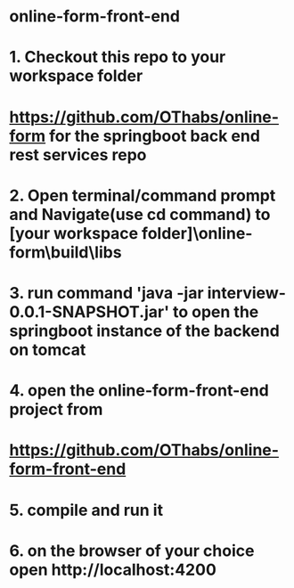 # online-form-front-end
# 1. Checkout this repo to your workspace folder
# https://github.com/OThabs/online-form for the springboot back end rest services repo
# 2. Open terminal/command prompt and Navigate(use cd command) to [your workspace folder]\online-form\build\libs
# 3. run command 'java -jar interview-0.0.1-SNAPSHOT.jar' to open the springboot instance of the backend on tomcat
# 4. open the online-form-front-end project from 
# https://github.com/OThabs/online-form-front-end
# 5. compile and run it
# 6. on the browser of your choice open http://localhost:4200

